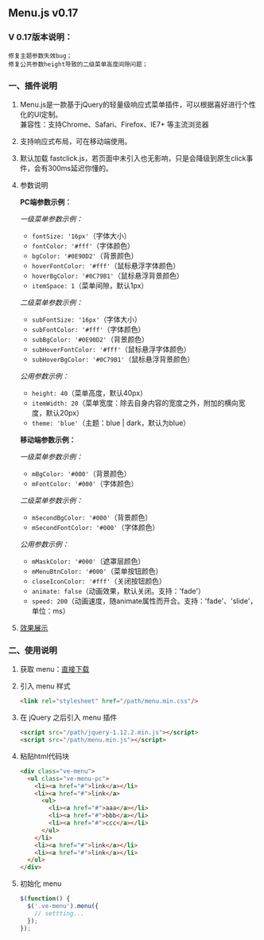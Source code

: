 ## Menu.js v0.17

### V 0.17版本说明： 
	修复主题参数失效bug；
	修复公共参数height导致的二级菜单高度间隙问题；

<!-- ### 历史版本说明：

####v0.15：
	修复连续快速点击时的bug，增加渐隐渐现效果(fade)，增加下拉动画效果(slide)。

####v0.14：
	移动端添加了动画效果

####v0.13：
	代码重构，方便功能拓展。 -->

### 一、插件说明

1. Menu.js是一款基于jQuery的轻量级响应式菜单插件，可以根据喜好进行个性化的UI定制。  
兼容性：支持Chrome、Safari、Firefox、IE7+ 等主流浏览器

2. 支持响应式布局，可在移动端使用。 

3. 默认加载 fastclick.js，若页面中未引入也无影响，只是会降级到原生click事件，会有300ms延迟你懂的。

4. 参数说明  

	**PC端参数示例：**

	*一级菜单参数示例：*  

    - `fontSize: '16px'`（字体大小）
    - `fontColor: '#fff'`（字体颜色）    
    - `bgColor: '#0E90D2'`（背景颜色）  
    - `hoverFontColor: '#fff'`（鼠标悬浮字体颜色）  
    - `hoverBgColor: '#0C79B1'`（鼠标悬浮背景颜色）  
    - `itemSpace: 1`（菜单间隙，默认1px）  

    *二级菜单参数示例：*  
	
    - `subFontSize: '16px'`（字体大小）  
    - `subFontColor: '#fff'`（字体颜色）  
    - `subBgColor: '#0E90D2'`（背景颜色）  
    - `subHoverFontColor: '#fff'`（鼠标悬浮字体颜色）  
    - `subHoverBgColor: '#0C79B1'`（鼠标悬浮背景颜色）  

	*公用参数示例：*  

	- `height: 40`（菜单高度，默认40px）  
	- `itemWidth: 20`（菜单宽度：除去自身内容的宽度之外，附加的横向宽度，默认20px） 
	- `theme: 'blue'`（主题：blue | dark，默认为blue）    

    **移动端参数示例：**

	*一级菜单参数示例：*

	- `mBgColor: '#000'`（背景颜色）  
	- `mFontColor: '#000'`（字体颜色）  

	*二级菜单参数示例：*  

	- `mSecondBgColor: '#000'`（背景颜色）  
	- `mSecondFontColor: '#000'`（字体颜色）  

	*公用参数示例：*  
	
	- `mMaskColor: '#000'`（遮罩层颜色）  
	- `mMenuBtnColor: '#000'`（菜单按钮颜色）  
	- `closeIconColor: '#fff'`（关闭按钮颜色）  
	- `animate: false`（动画效果，默认关闭。支持：'fade'）  
	- `speed: 200`（动画速度，随animate属性而开合。支持：'fade'、'slide'，单位：ms）  

5. [效果展示](https://zhangsilei.github.io/demo/menu/index)  

### 二、使用说明

1. 获取 menu：[直接下载](https://github.com/zhangsilei/menu/archive/v0.17.zip)

2. 引入 menu 样式  
	```html
	<link rel="stylesheet" href="/path/menu.min.css"/> 
	```
  
3. 在 jQuery 之后引入 menu 插件  
	```html
	<script src="/path/jquery-1.12.2.min.js"></script>
	<script src="/path/menu.min.js"></script>
	```

4. 粘贴html代码块  
	```html
	<div class="ve-menu">     
	  <ul class="ve-menu-pc">
	    <li><a href="#">link</a></li>
	    <li><a href="#">link</a>
		  <ul>  
		    <li><a href="#">aaa</a></li>
		    <li><a href="#">bbb</a></li>
		    <li><a href="#">ccc</a></li> 
		  </ul>
	    </li>
	    <li><a href="#">link</a></li>
	    <li><a href="#">link</a></li>
	  </ul>
	</div>
	  ```
  
5. 初始化 menu
	```js
	$(function() {
	  $('.ve-menu').menu({
	    // settting...
	  });
	});
	```
